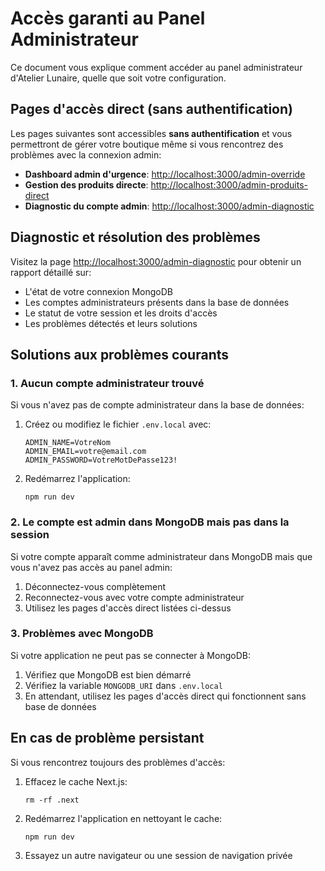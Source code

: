 # Accès garanti au Panel Administrateur

Ce document vous explique comment accéder au panel administrateur d'Atelier Lunaire, quelle que soit votre configuration.

## Pages d'accès direct (sans authentification)

Les pages suivantes sont accessibles **sans authentification** et vous permettront de gérer votre boutique même si vous rencontrez des problèmes avec la connexion admin:

- **Dashboard admin d'urgence**: [http://localhost:3000/admin-override](http://localhost:3000/admin-override)
- **Gestion des produits directe**: [http://localhost:3000/admin-produits-direct](http://localhost:3000/admin-produits-direct)
- **Diagnostic du compte admin**: [http://localhost:3000/admin-diagnostic](http://localhost:3000/admin-diagnostic)

## Diagnostic et résolution des problèmes

Visitez la page [http://localhost:3000/admin-diagnostic](http://localhost:3000/admin-diagnostic) pour obtenir un rapport détaillé sur:

- L'état de votre connexion MongoDB
- Les comptes administrateurs présents dans la base de données
- Le statut de votre session et les droits d'accès
- Les problèmes détectés et leurs solutions

## Solutions aux problèmes courants

### 1. Aucun compte administrateur trouvé

Si vous n'avez pas de compte administrateur dans la base de données:

1. Créez ou modifiez le fichier `.env.local` avec:
   ```
   ADMIN_NAME=VotreNom
   ADMIN_EMAIL=votre@email.com
   ADMIN_PASSWORD=VotreMotDePasse123!
   ```

2. Redémarrez l'application:
   ```
   npm run dev
   ```

### 2. Le compte est admin dans MongoDB mais pas dans la session

Si votre compte apparaît comme administrateur dans MongoDB mais que vous n'avez pas accès au panel admin:

1. Déconnectez-vous complètement
2. Reconnectez-vous avec votre compte administrateur
3. Utilisez les pages d'accès direct listées ci-dessus

### 3. Problèmes avec MongoDB

Si votre application ne peut pas se connecter à MongoDB:

1. Vérifiez que MongoDB est bien démarré
2. Vérifiez la variable `MONGODB_URI` dans `.env.local`
3. En attendant, utilisez les pages d'accès direct qui fonctionnent sans base de données

## En cas de problème persistant

Si vous rencontrez toujours des problèmes d'accès:

1. Effacez le cache Next.js:
   ```
   rm -rf .next
   ```

2. Redémarrez l'application en nettoyant le cache:
   ```
   npm run dev
   ```

3. Essayez un autre navigateur ou une session de navigation privée